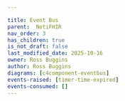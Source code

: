 ```yaml
---

title: Event Bus
parent:  NotiFHIR
nav_order: 3
has_children: true
is_not_draft: false
last_modified_date: 2025-10-16
owner: Ross Buggins
author: Ross Buggins
diagrams: [c4component-eventbus]
events-raised: [timer-time-expired]
events-consumed: []
---
```

